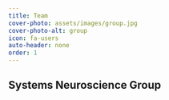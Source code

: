```yaml
---
title: Team
cover-photo: assets/images/group.jpg
cover-photo-alt: group
icon: fa-users
auto-header: none
order: 1
---
```


## Systems Neuroscience Group
